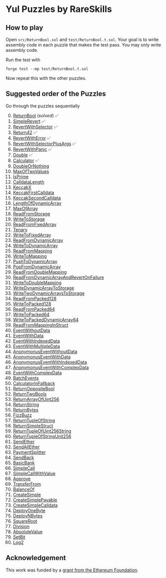 # Yul Puzzles by RareSkills

## How to play
Open `src/ReturnBool.sol` and `test/ReturnBool.t.sol`. Your goal is to write assembly code in each puzzle that makes the test pass. You may only write assembly code.

Run the test with

```shell
forge test --mp test/ReturnBool.t.sol
```

Now repeat this with the other puzzles.

## Suggested order of the Puzzles
Go through the puzzles sequentially 

0. [ReturnBool](./src/ReturnBool.sol) (_solved_) ✅
1. [SimpleRevert](./src/SimpleRevert.sol) ✅
2. [RevertWithSelector](./src/RevertWithSelector.sol) ✅
3. [Return42](./src/Return42.sol) ✅
4. [RevertWithError](./src/RevertWithError.sol) ✅
5. [RevertWithSelectorPlusArgs](./src/RevertWithSelectorPlusArgs.sol) ✅
6. [RevertWithPanic](./src/RevertWithPanic.sol) ✅
7. [Double](./src/Double.sol) ✅
8. [Calculator](./src/Calculator.sol) ✅
9. [DoubleOrNothing](./src/DoubleOrNothing.sol) 
10. [MaxOfTwoValues](./src/MaxOfTwoValues.sol) 
11. [IsPrime](./src/IsPrime.sol) 
12. [CalldataLength](./src/CalldataLength.sol) 
13. [KeccakX](./src/KeccakX.sol) 
14. [KeccakFirstCalldata](./src/KeccakFirstCalldata.sol) 
15. [KeccakSecondCalldata](./src/KeccakSecondCalldata.sol) 
16. [LengthOfDynamicArray](./src/LengthOfDynamicArray.sol) 
17. [MaxOfArray](./src/MaxOfArray.sol) 
18. [ReadFromStorage](./src/ReadFromStorage.sol) 
19. [WriteToStorage](./src/WriteToStorage.sol) 
20. [ReadFromFixedArray](./src/ReadFromFixedArray.sol) 
21. [Tenary](./src/Tenary.sol) 
22. [WriteToFixedArray](./src/WriteToFixedArray.sol) 
23. [ReadFromDynamicArray](./src/ReadFromDynamicArray.sol) 
24. [WriteToDynamicArray](./src/WriteToDynamicArray.sol) 
25. [ReadFromMapping](./src/ReadFromMapping.sol) 
26. [WriteToMapping](./src/WriteToMapping.sol) 
27. [PushToDynamicArray](./src/PushToDynamicArray.sol) 
28. [PopFromDynamicArray](./src/PopFromDynamicArray.sol) 
29. [ReadFromDoubleMapping](./src/ReadFromDoubleMapping.sol) 
30. [ReadFromDynamicArrayAndRevertOnFailure](./src/ReadFromDynamicArrayAndRevertOnFailure.sol) 
31. [WriteToDoubleMapping](./src/WriteToDoubleMapping.sol) 
32. [WriteDynamicArrayToStorage](./src/WriteDynamicArrayToStorage.sol) 
33. [WriteTwoDynamicArraysToStorage](./src/WriteTwoDynamicArraysToStorage.sol) 
34. [ReadFromPacked128](./src/ReadFromPacked128.sol) 
35. [WriteToPacked128](./src/WriteToPacked128.sol) 
36. [ReadFromPacked64](./src/ReadFromPacked64.sol) 
37. [WriteToPacked64](./src/WriteToPacked64.sol) 
38. [WriteToPackedDynamicArray64](./src/WriteToPackedDynamicArray64.sol) 
39. [ReadFromMappingInStruct](./src/ReadFromMappingInStruct.sol) 
40. [EventWithoutData](./src/EventWithoutData.sol) 
41. [EventWithData](./src/EventWithData.sol) 
42. [EventWithIndexedData](./src/EventWithIndexedData.sol) 
43. [EventWithMultipleData](./src/EventWithMultipleData.sol) 
44. [AnonymonusEventWithoutData](./src/AnonymonusEventWithoutData.sol) 
45. [AnonymonusEventWithData](./src/AnonymonusEventWithData.sol) 
46. [AnonymonusEventWithIndexedData](./src/AnonymonusEventWithIndexedData.sol) 
47. [AnonymonusEventWithComplexData](./src/AnonymonusEventWithComplexData.sol) 
48. [EventWithComplexData](./src/EventWithComplexData.sol) 
49. [BatchEvents](./src/BatchEvents.sol) 
50. [CalculatorInFallback](./src/CalculatorInFallback.sol)
51. [ReturnOppositeBool](./src/ReturnOppositeBool.sol)
52. [ReturnTwoBools](./src/ReturnTwoBools.sol)
53. [ReturnArrayOfUint256](./src/ReturnArrayOfUint256.sol)
54. [ReturnString](./src/ReturnString.sol)
55. [ReturnBytes](./src/ReturnBytes.sol)
56. [FizzBuzz](./src/FizzBuzz.sol)
57. [ReturnTupleOfString](./src/ReturnTupleOfString.sol)
58. [ReturnSimpleStruct](./src/ReturnSimpleStruct.sol)
59. [ReturnTupleOfUint256String](./src/ReturnTupleOfUint256String.sol)
60. [ReturnTupleOfStringUnit256](./src/ReturnTupleOfStringUnit256.sol)
61. [SendEther](./src/SendEther.sol)
62. [SendAllEther](./src/SendAllEther.sol)
63. [PaymentSplitter](./src/PaymentSplitter.sol)
64. [SendBack](./src/SendBack.sol)
65. [BasicBank](./src/BasicBank.sol)
66. [SimpleCall](./src/SimpleCall.sol)
67. [SimpleCallWithValue](./src/SimpleCallWithValue.sol)
68. [Approve](./src/Approve.sol)
69. [TransferFrom](./src/TransferFrom.sol)
70. [BalanceOf](./src/BalanceOf.sol)
71. [CreateSimple](./src/CreateSimple.sol)
72. [CreateSimplePayable](./src/CreateSimplePayable.sol)
73. [CreateSimpleCalldata](./src/CreateSimpleCalldata.sol)
74. [DeployOneByte](./src/DeployOneByte.sol)
75. [DeployNBytes](./src/DeployNBytes.sol)
76. [SquareRoot](./src/SquareRoot.sol)
77. [Division](./src/Division.sol)
78. [AbsoluteValue](./src/AbsoluteValue.sol)
79. [SetBit](./src/SetBit.sol)
80. [Log2](./src/Log2.sol)

## Acknowledgement
This work was funded by a [grant from the Ethereum Foundation](https://blog.ethereum.org/2025/02/06/allocation-q4-24#:~:text=Set%20of%2080%20puzzles%20for%20players%20to%20become%20comfortable%20with%20writing%20Yul%20assembly%20where%20players%20fill%20out%20a%20code%20block%20and%20see%20if%20the%20unit%20tests%20pass.).
